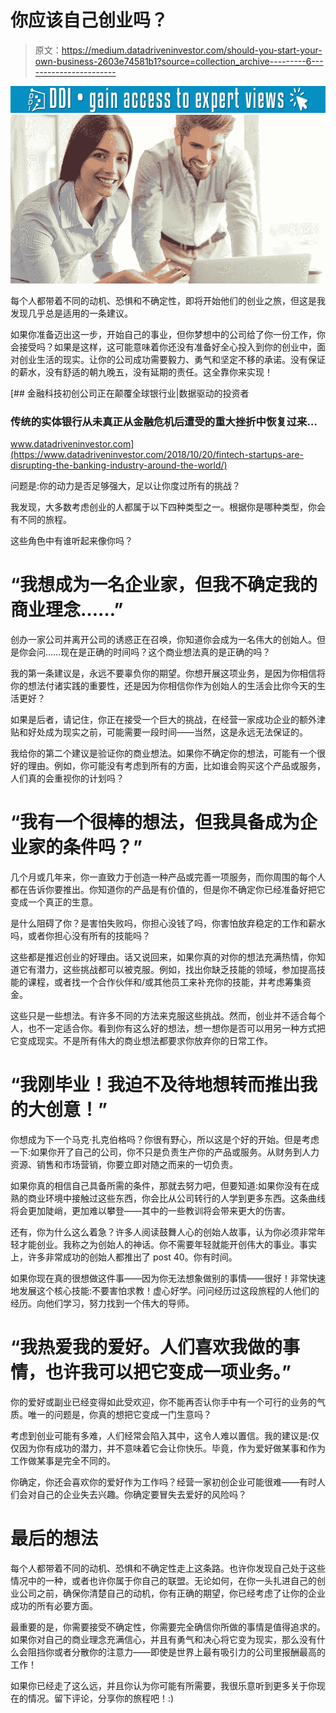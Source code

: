 # 你应该自己创业吗？

> 原文：<https://medium.datadriveninvestor.com/should-you-start-your-own-business-2603e74581b1?source=collection_archive---------6----------------------->

[![](img/4538873ec472cca35e9b9b1237ebe261.png)](http://www.track.datadriveninvestor.com/1B9E)![](img/189a184c5af4723ff345c89d13517a2f.png)

每个人都带着不同的动机、恐惧和不确定性，即将开始他们的创业之旅，但这是我发现几乎总是适用的一条建议。

如果你准备迈出这一步，开始自己的事业，但你梦想中的公司给了你一份工作，你会接受吗？如果是这样，这可能意味着你还没有准备好全心投入到你的创业中，面对创业生活的现实。让你的公司成功需要毅力、勇气和坚定不移的承诺。没有保证的薪水，没有舒适的朝九晚五，没有延期的责任。这全靠你来实现！

[](https://www.datadriveninvestor.com/2018/10/20/fintech-startups-are-disrupting-the-banking-industry-around-the-world/) [## 金融科技初创公司正在颠覆全球银行业|数据驱动的投资者

### 传统的实体银行从未真正从金融危机后遭受的重大挫折中恢复过来…

www.datadriveninvestor.com](https://www.datadriveninvestor.com/2018/10/20/fintech-startups-are-disrupting-the-banking-industry-around-the-world/) 

问题是:你的动力是否足够强大，足以让你度过所有的挑战？

我发现，大多数考虑创业的人都属于以下四种类型之一。根据你是哪种类型，你会有不同的旅程。

这些角色中有谁听起来像你吗？

# “我想成为一名企业家，但我不确定我的商业理念……”

创办一家公司并离开公司的诱惑正在召唤，你知道你会成为一名伟大的创始人。但是你会问……现在是正确的时间吗？这个商业想法真的是正确的吗？

我的第一条建议是，永远不要辜负你的期望。你想开展这项业务，是因为你相信将你的想法付诸实践的重要性，还是因为你相信你作为创始人的生活会比你今天的生活更好？

如果是后者，请记住，你正在接受一个巨大的挑战，在经营一家成功企业的额外津贴和好处成为现实之前，可能需要一段时间——当然，这是永远无法保证的。

我给你的第二个建议是验证你的商业想法。如果你不确定你的想法，可能有一个很好的理由。例如，你可能没有考虑到所有的方面，比如谁会购买这个产品或服务，人们真的会重视你的计划吗？

# “我有一个很棒的想法，但我具备成为企业家的条件吗？”

几个月或几年来，你一直致力于创造一种产品或完善一项服务，而你周围的每个人都在告诉你要推出。你知道你的产品是有价值的，但是你不确定你已经准备好把它变成一个真正的生意。

是什么阻碍了你？是害怕失败吗，你担心没钱了吗，你害怕放弃稳定的工作和薪水吗，或者你担心没有所有的技能吗？

这些都是推迟创业的好理由。话又说回来，如果你真的对你的想法充满热情，你知道它有潜力，这些挑战都可以被克服。例如，找出你缺乏技能的领域，参加提高技能的课程，或者找一个合作伙伴和/或其他员工来补充你的技能，并考虑筹集资金。

这些只是一些想法。有许多不同的方法来克服这些挑战。然而，创业并不适合每个人，也不一定适合你。看到你有这么好的想法，想一想你是否可以用另一种方式把它变成现实。不是所有伟大的商业想法都要求你放弃你的日常工作。

# “我刚毕业！我迫不及待地想转而推出我的大创意！”

你想成为下一个马克·扎克伯格吗？你很有野心，所以这是个好的开始。但是考虑一下:如果你开了自己的公司，你不只是负责生产你的产品或服务。从财务到人力资源、销售和市场营销，你要立即对随之而来的一切负责。

如果你真的相信自己具备所需的条件，那就去努力吧，但要知道:如果你没有在成熟的商业环境中接触过这些东西，你会比从公司转行的人学到更多东西。这条曲线将会更加陡峭，更加难以攀登——其中的一些教训将会带来更大的伤害。

还有，你为什么这么着急？许多人阅读鼓舞人心的创始人故事，认为你必须非常年轻才能创业。我称之为创始人的神话。你不需要年轻就能开创伟大的事业。事实上，许多非常成功的创始人都推出了 post 40。你有时间。

如果你现在真的很想做这件事——因为你无法想象做别的事情——很好！非常快速地发展这个核心技能:不要害怕求教！虚心好学。问问经历过这段旅程的人他们的经历。向他们学习，努力找到一个伟大的导师。

# “我热爱我的爱好。人们喜欢我做的事情，也许我可以把它变成一项业务。”

你的爱好或副业已经变得如此受欢迎，你不能再否认你手中有一个可行的业务的气质。唯一的问题是，你真的想把它变成一门生意吗？

考虑到创业可能有多难，人们经常会陷入其中，这令人难以置信。我的建议是:仅仅因为你有成功的潜力，并不意味着它会让你快乐。毕竟，作为爱好做某事和作为工作做某事是完全不同的。

你确定，你还会喜欢你的爱好作为工作吗？经营一家初创企业可能很难——有时人们会对自己的企业失去兴趣。你确定要冒失去爱好的风险吗？

# 最后的想法

每个人都带着不同的动机、恐惧和不确定性走上这条路。也许你发现自己处于这些情况中的一种，或者也许你属于你自己的联盟。无论如何，在你一头扎进自己的创业公司之前，确保你清楚自己的动机，你有正确的期望，你已经考虑了让你的企业成功的所有必要方面。

最重要的是，你需要接受不确定性，你需要完全确信你所做的事情是值得追求的。如果你对自己的商业理念充满信心，并且有勇气和决心将它变为现实，那么没有什么会阻挡你或者分散你的注意力——即使是世界上最有吸引力的公司里报酬最高的工作！

如果你已经走了这么远，并且你认为你可能有所需要，我很乐意听到更多关于你现在的情况。留下评论，分享你的旅程吧！:)